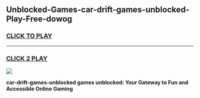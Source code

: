 
## Unblocked-Games-car-drift-games-unblocked-Play-Free-dowog
<h3>
<a href="https://premium76.site?title=car-drift-games-unblocked&ref=23A">CLICK TO PLAY</a></h3>
<hr>

<h3>
<a href="https://premium76.site?title=car-drift-games-unblocked&ref=23A">CLICK 2 PLAY</a>
  
</h3>

<a href="https://premium76.site?title=car-drift-games-unblocked&ref=23A"><img src="https://clearcache.store/games.png"></a>


**car-drift-games-unblocked games unblocked: Your Gateway to Fun and Accessible Online Gaming**
